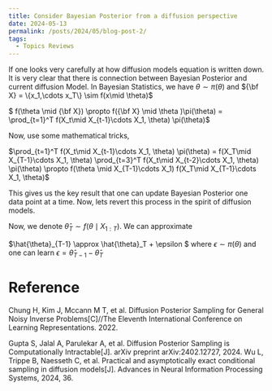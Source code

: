 ```yaml
---
title: Consider Bayesian Posterior from a diffusion perspective
date: 2024-05-13
permalink: /posts/2024/05/blog-post-2/
tags:
  - Topics Reviews
---
```

If one looks very carefully at how diffusion models equation is written down. It is very clear that there is connection between Bayesian Posterior and current diffusion Model. In Bayesian Statistics, we have $\theta \sim \pi(\theta)$ and ${\bf X} = \{x_1,\cdots x_T\} \sim f(x\mid \theta)$

$ f(\theta \mid {\bf X})  \propto f({\bf X} \mid \theta )\pi(\theta) =  \prod_{t=1}^T f(X_t\mid X_{t-1}\cdots X_1, \theta) \pi(\theta)$ 

Now, use some mathematical tricks,

$\prod_{t=1}^T f(X_t\mid X_{t-1}\cdots X_1, \theta) \pi(\theta) = f(X_T\mid X_{T-1}\cdots X_1, \theta) \prod_{t=3}^T f(X_t\mid X_{t-2}\cdots X_1, \theta) \pi(\theta) \propto f(\theta \mid X_{T-1}\cdots X_1) f(X_T\mid X_{T-1}\cdots X_1, \theta)$ 

This gives us the key result that one can update Bayesian Posterior one data point at a time. Now, lets revert this process in the spirit of diffusion models.

Now, we denote $\hat{\theta}_T \sim f(\theta \mid X_{1:T})$. We can approximate 

$\hat{\theta}_{T-1}  \approx \hat{\theta}_T + \epsilon $ where $\epsilon \sim \pi(\theta)$ and one can learn $\epsilon = \hat{\theta}_{T-1} - \hat{\theta}_T$



Reference
=======================================
Chung H, Kim J, Mccann M T, et al. Diffusion Posterior Sampling for General Noisy Inverse Problems[C]//The Eleventh International Conference on Learning Representations. 2022.

Gupta S, Jalal A, Parulekar A, et al. Diffusion Posterior Sampling is Computationally Intractable[J]. arXiv preprint arXiv:2402.12727, 2024.
Wu L, Trippe B, Naesseth C, et al. Practical and asymptotically exact conditional sampling in diffusion models[J]. Advances in Neural Information Processing Systems, 2024, 36.